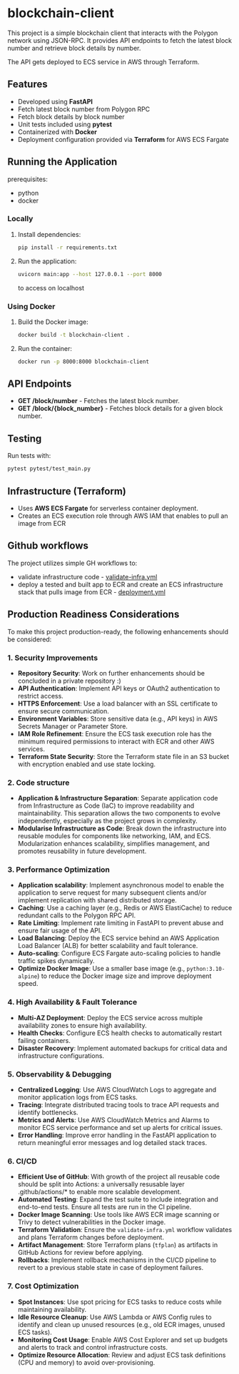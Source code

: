 # blockchain-client

This project is a simple blockchain client that interacts with the Polygon network using JSON-RPC. 
It provides API endpoints to fetch the latest block number and retrieve block details by number.

The API gets deployed to ECS service in AWS through Terraform.

## Features
- Developed using **FastAPI**
- Fetch latest block number from Polygon RPC
- Fetch block details by block number
- Unit tests included using **pytest**
- Containerized with **Docker**
- Deployment configuration provided via **Terraform** for AWS ECS Fargate

## Running the Application

prerequisites:
- python
- docker

### Locally
1. Install dependencies:
   ```sh
   pip install -r requirements.txt
   ```
2. Run the application:
   ```sh
   uvicorn main:app --host 127.0.0.1 --port 8000
   ```
   to access on localhost

### Using Docker
1. Build the Docker image:
   ```sh
   docker build -t blockchain-client .
   ```
2. Run the container:
   ```sh
   docker run -p 8000:8000 blockchain-client
   ```

## API Endpoints
- **GET /block/number** - Fetches the latest block number.
- **GET /block/{block_number}** - Fetches block details for a given block number.

## Testing
Run tests with:
```sh
pytest pytest/test_main.py
```

## Infrastructure (Terraform)
- Uses **AWS ECS Fargate** for serverless container deployment.
- Creates an ECS execution role through AWS IAM that enables to pull an image from ECR

## Github workflows
The project utilizes simple GH workflows to:
- validate infrastructure code - [validate-infra.yml](https://github.com/AugustBrzuzy/blockchain-client/blob/main/.github/workflows/validate-infra.yml)
- deploy a tested and built app to ECR and create an ECS infrastructure stack that pulls image from ECR - [deployment.yml](https://github.com/AugustBrzuzy/blockchain-client/blob/main/.github/workflows/deployment.yml)

## **Production Readiness Considerations**

To make this project production-ready, the following enhancements should be considered:

### **1. Security Improvements**
- **Repository Security**: Work on further enhancements should be concluded in a private repository :)
- **API Authentication**: Implement API keys or OAuth2 authentication to restrict access.
- **HTTPS Enforcement**: Use a load balancer with an SSL certificate to ensure secure communication.
- **Environment Variables**: Store sensitive data (e.g., API keys) in AWS Secrets Manager or Parameter Store.
- **IAM Role Refinement**: Ensure the ECS task execution role has the minimum required permissions to interact with ECR and other AWS services.
- **Terraform State Security**: Store the Terraform state file in an S3 bucket with encryption enabled and use state locking.

### **2. Code structure**
- **Application & Infrastructure Separation**: Separate application code from Infrastructure as Code (IaC) to improve readability and maintainability. This separation allows the two components to evolve independently, especially as the project grows in complexity.
- **Modularise Infrastructure as Code**: Break down the infrastructure into reusable modules for components like networking, IAM, and ECS. Modularization enhances scalability, simplifies management, and promotes reusability in future development.

### **3. Performance Optimization**
- **Application scalability**: Implement asynchronous model to enable the application to serve request for many subsequent clients and/or implement replication with shared distributed storage.
- **Caching**: Use a caching layer (e.g., Redis or AWS ElastiCache) to reduce redundant calls to the Polygon RPC API.
- **Rate Limiting**: Implement rate limiting in FastAPI to prevent abuse and ensure fair usage of the API.
- **Load Balancing**: Deploy the ECS service behind an AWS Application Load Balancer (ALB) for better scalability and fault tolerance.
- **Auto-scaling**: Configure ECS Fargate auto-scaling policies to handle traffic spikes dynamically.
- **Optimize Docker Image**: Use a smaller base image (e.g., `python:3.10-alpine`) to reduce the Docker image size and improve deployment speed.

### **4. High Availability & Fault Tolerance**
- **Multi-AZ Deployment**: Deploy the ECS service across multiple availability zones to ensure high availability.
- **Health Checks**: Configure ECS health checks to automatically restart failing containers.
- **Disaster Recovery**: Implement automated backups for critical data and infrastructure configurations.

### **5. Observability & Debugging**
- **Centralized Logging**: Use AWS CloudWatch Logs to aggregate and monitor application logs from ECS tasks.
- **Tracing**: Integrate distributed tracing tools to trace API requests and identify bottlenecks.
- **Metrics and Alerts**: Use AWS CloudWatch Metrics and Alarms to monitor ECS service performance and set up alerts for critical issues.
- **Error Handling**: Improve error handling in the FastAPI application to return meaningful error messages and log detailed stack traces.

### **6. CI/CD**
- **Efficient Use of GitHub**: With growth of the project all reusable code should be split into Actions: a universally resusable layer .github/actions/* to enable more scalable development. 
- **Automated Testing**: Expand the test suite to include integration and end-to-end tests. Ensure all tests are run in the CI pipeline.
- **Docker Image Scanning**: Use tools like AWS ECR image scanning or Trivy to detect vulnerabilities in the Docker image.
- **Terraform Validation**: Ensure the `validate-infra.yml` workflow validates and plans Terraform changes before deployment.
- **Artifact Management**: Store Terraform plans (`tfplan`) as artifacts in GitHub Actions for review before applying.
- **Rollbacks**: Implement rollback mechanisms in the CI/CD pipeline to revert to a previous stable state in case of deployment failures.

### **7. Cost Optimization**
- **Spot Instances**: Use spot pricing for ECS tasks to reduce costs while maintaining availability.
- **Idle Resource Cleanup**: Use AWS Lambda or AWS Config rules to identify and clean up unused resources (e.g., old ECR images, unused ECS tasks).
- **Monitoring Cost Usage**: Enable AWS Cost Explorer and set up budgets and alerts to track and control infrastructure costs.
- **Optimize Resource Allocation**: Review and adjust ECS task definitions (CPU and memory) to avoid over-provisioning.